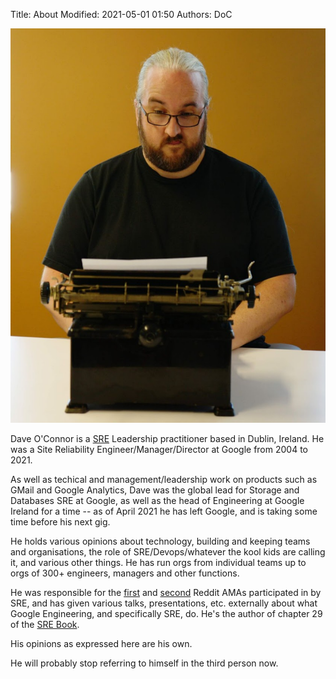 Title: About
Modified: 2021-05-01 01:50
Authors: DoC

<a href="/images/daveoc-typewriter.png"><img src="/images/daveoc-typewriter.png"/></a>

Dave O'Connor is a [SRE][sre] Leadership practitioner based in Dublin, Ireland. He was a Site Reliability Engineer/Manager/Director at Google from 2004 to 2021.

As well as techical and management/leadership work on products such as GMail and Google Analytics, Dave was the global lead for Storage and Databases SRE at Google, as well as the head of Engineering at Google Ireland for a time -- as of April 2021 he has left Google, and is taking some time before his next gig.

He holds various opinions about technology, building and keeping teams and organisations, the role of SRE/Devops/whatever the kool kids are calling it, and various other things. He has run orgs from individual teams up to orgs of 300+ engineers, managers and other functions.

He was responsible for the [first][ama1] and [second][ama2] Reddit AMAs participated in by SRE, and has given various talks, presentations, etc. externally about what Google Engineering, and specifically SRE, do. He's the author of chapter 29 of the [SRE Book][srebook].

His opinions as expressed here are his own.

He will probably stop referring to himself in the third person now.

  [srebook]: https://sre.google/books/
  [sre]: https://sre.google/
  [ama1]: http://www.reddit.com/r/IAmA/comments/177267/we_are_the_google_site_reliability_team_we_make
  [ama2]: http://www.reddit.com/r/IAmA/comments/1w1y5m/we_are_the_google_site_reliability_engineering

